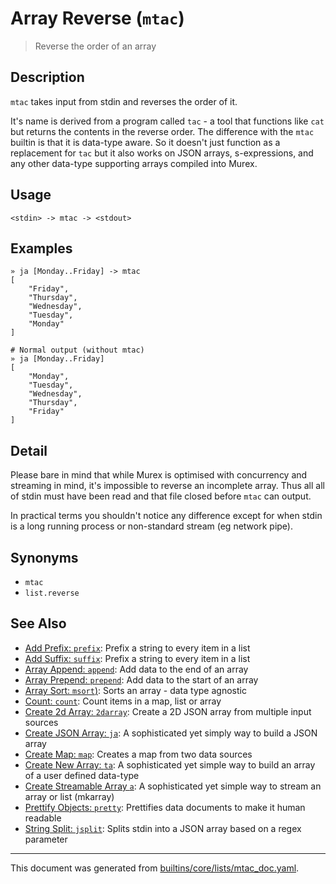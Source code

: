 # Array Reverse (`mtac`)

> Reverse the order of an array

## Description

`mtac` takes input from stdin and reverses the order of it.

It's name is derived from a program called `tac` - a tool that functions
like `cat` but returns the contents in the reverse order. The difference
with the `mtac` builtin is that it is data-type aware. So it doesn't just
function as a replacement for `tac` but it also works on JSON arrays,
s-expressions, and any other data-type supporting arrays compiled into
Murex.

## Usage

```
<stdin> -> mtac -> <stdout>
```

## Examples

```
» ja [Monday..Friday] -> mtac
[
    "Friday",
    "Thursday",
    "Wednesday",
    "Tuesday",
    "Monday"
]

# Normal output (without mtac)
» ja [Monday..Friday]
[
    "Monday",
    "Tuesday",
    "Wednesday",
    "Thursday",
    "Friday"
]
```

## Detail

Please bare in mind that while Murex is optimised with concurrency and
streaming in mind, it's impossible to reverse an incomplete array. Thus all
all of stdin must have been read and that file closed before `mtac` can
output.

In practical terms you shouldn't notice any difference except for when
stdin is a long running process or non-standard stream (eg network pipe).

## Synonyms

* `mtac`
* `list.reverse`


## See Also

* [Add Prefix: `prefix`](../commands/prefix.md):
  Prefix a string to every item in a list
* [Add Suffix: `suffix`](../commands/suffix.md):
  Prefix a string to every item in a list
* [Array Append: `append`](../commands/append.md):
  Add data to the end of an array
* [Array Prepend: `prepend`](../commands/prepend.md):
  Add data to the start of an array
* [Array Sort: `msort`)](../commands/msort.md):
  Sorts an array - data type agnostic
* [Count: `count`](../commands/count.md):
  Count items in a map, list or array
* [Create 2d Array: `2darray`](../commands/2darray.md):
  Create a 2D JSON array from multiple input sources
* [Create JSON Array: `ja`](../commands/ja.md):
  A sophisticated yet simply way to build a JSON array
* [Create Map: `map`](../commands/map.md):
  Creates a map from two data sources
* [Create New Array: `ta`](../commands/ta.md):
  A sophisticated yet simple way to build an array of a user defined data-type
* [Create Streamable Array `a`](../commands/a.md):
  A sophisticated yet simple way to stream an array or list (mkarray)
* [Prettify Objects: `pretty`](../commands/pretty.md):
  Prettifies data documents to make it human readable
* [String Split: `jsplit`](../commands/jsplit.md):
  Splits stdin into a JSON array based on a regex parameter

<hr/>

This document was generated from [builtins/core/lists/mtac_doc.yaml](https://github.com/lmorg/murex/blob/master/builtins/core/lists/mtac_doc.yaml).